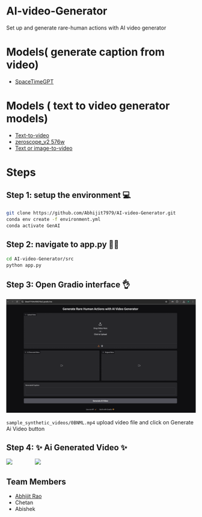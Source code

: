 # AI-video-Generator
Set up and generate rare-human actions with AI video generator


# Models(  generate caption from video)
  - [SpaceTimeGPT](https://huggingface.co/Neleac/SpaceTimeGPT)

# Models ( text to video generator models) 
 - [Text-to-video](https://huggingface.co/docs/diffusers/api/pipelines/text_to_video)
 - [zeroscope_v2 576w](https://huggingface.co/cerspense/zeroscope_v2_576w)
 - [Text or image-to-video](https://huggingface.co/docs/diffusers/using-diffusers/text-img2vid)

   
# Steps 
  ## Step 1: setup the environment 💻
```bash
git clone https://github.com/Abhijit7979/AI-video-Generator.git
conda env create -f environment.yml
conda activate GenAI
```
  ##  Step 2: navigate to app.py 🏃‍♂️
```bash
cd AI-video-Generator/src
python app.py
```
##  Step 3: Open Gradio interface 👌

<img src="Images/img_1.png" alt="drawing" width="600"  />

``` sample_synthetic_videos/0BNML.mp4 ```
upload video file  and click on Generate Ai Video button 

## Step 4: ✨ Ai Generated Video ✨
<img class="image-align-left" src="Images/img2.png" width="500"/><img class="image-align-left" width="60"/><img class="image-align-left" src="Images/generated_animation.gif" width="300"/>
## Team Members 
 - [Abhijit Rao](https://github.com/Abhijit7979)
 - Chetan
 - Abishek
